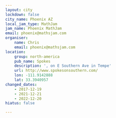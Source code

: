 ```yaml
---
layout: city
lockdown: false
city_name: Phoenix AZ
local_jam_type: MathJam
jam_name: Phoenix MathJam
email: phoenix@mathsjam.com
organiser:
    name: Chris
    email: phoenix@mathsjam.com
location:
    group: north-america
    pub_name: Spokes
    description: ', on E Southern Ave in Tempe'
    url: http://www.spokesonsouthern.com/
    lon: -111.9142888
    lat: 33.3940957
changed_dates:
    - 2017-12-19
    - 2021-12-21
    - 2022-12-20
hiatus: false

---
```


